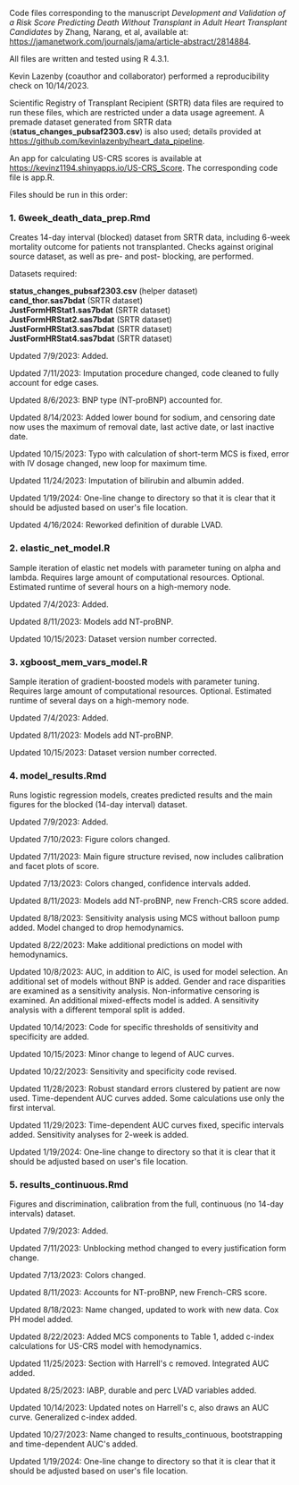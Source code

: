 Code files corresponding to the manuscript *Development and Validation of a Risk Score Predicting Death Without Transplant in Adult Heart Transplant Candidates* by Zhang, Narang, et al, available at: https://jamanetwork.com/journals/jama/article-abstract/2814884. <br />

All files are written and tested using R 4.3.1.

Kevin Lazenby (coauthor and collaborator) performed a reproducibility check on 10/14/2023.

Scientific Registry of Transplant Recipient (SRTR) data files are required to run these files, which are restricted under a data usage agreement. A premade dataset generated from SRTR data (**status_changes_pubsaf2303.csv**) is also used; details provided at https://github.com/kevinlazenby/heart_data_pipeline.

An app for calculating US-CRS scores is available at https://kevinz1194.shinyapps.io/US-CRS_Score. The corresponding code file is app.R. 

Files should be run in this order:

### 1. 6week_death_data_prep.Rmd
Creates 14-day interval (blocked) dataset from SRTR data, including 6-week mortality outcome for patients not transplanted. Checks against original source dataset, as well as pre- and post- blocking, are performed.

Datasets required: 

**status_changes_pubsaf2303.csv** (helper dataset) <br />
**cand_thor.sas7bdat** (SRTR dataset) <br />
**JustFormHRStat1.sas7bdat** (SRTR dataset) <br />
**JustFormHRStat2.sas7bdat** (SRTR dataset) <br />
**JustFormHRStat3.sas7bdat** (SRTR dataset) <br />
**JustFormHRStat4.sas7bdat** (SRTR dataset) <br />

Updated 7/9/2023: Added.

Updated 7/11/2023: Imputation procedure changed, code cleaned to fully account for edge cases.

Updated 8/6/2023: BNP type (NT-proBNP) accounted for.

Updated 8/14/2023: Added lower bound for sodium, and censoring date now uses the maximum of removal date, last active date, or last inactive date.

Updated 10/15/2023: Typo with calculation of short-term MCS is fixed, error with IV dosage changed, new loop for maximum time.

Updated 11/24/2023: Imputation of bilirubin and albumin added.

Updated 1/19/2024: One-line change to directory so that it is clear that it should be adjusted based on user's file location. 

Updated 4/16/2024: Reworked definition of durable LVAD.

### 2. elastic_net_model.R
Sample iteration of elastic net models with parameter tuning on alpha and lambda. Requires large amount of computational resources. Optional. Estimated runtime of several hours on a high-memory node.

Updated 7/4/2023: Added.

Updated 8/11/2023: Models add NT-proBNP.

Updated 10/15/2023: Dataset version number corrected.


### 3. xgboost_mem_vars_model.R
Sample iteration of gradient-boosted models with parameter tuning. Requires large amount of computational resources. Optional. Estimated runtime of several days on a high-memory node.

Updated 7/4/2023: Added.

Updated 8/11/2023: Models add NT-proBNP.

Updated 10/15/2023: Dataset version number corrected.


### 4. model_results.Rmd
Runs logistic regression models, creates predicted results and the main figures for the blocked (14-day interval) dataset.

Updated 7/9/2023: Added.

Updated 7/10/2023: Figure colors changed.

Updated 7/11/2023: Main figure structure revised, now includes calibration and facet plots of score.

Updated 7/13/2023: Colors changed, confidence intervals added.

Updated 8/11/2023: Models add NT-proBNP, new French-CRS score added.

Updated 8/18/2023: Sensitivity analysis using MCS without balloon pump added. Model changed to drop hemodynamics.

Updated 8/22/2023: Make additional predictions on model with hemodynamics.

Updated 10/8/2023: AUC, in addition to AIC, is used for model selection. An additional set of models without BNP is added. Gender and race disparities are examined as a sensitivity analysis. Non-informative censoring is examined. An additional mixed-effects model is added. A sensitivity analysis with a different temporal split is added.

Updated 10/14/2023: Code for specific thresholds of sensitivity and specificity are added.

Updated 10/15/2023: Minor change to legend of AUC curves.

Updated 10/22/2023: Sensitivity and specificity code revised.

Updated 11/28/2023: Robust standard errors clustered by patient are now used. Time-dependent AUC curves added. Some calculations use only the first interval. 

Updated 11/29/2023: Time-dependent AUC curves fixed, specific intervals added. Sensitivity analyses for 2-week is added.

Updated 1/19/2024: One-line change to directory so that it is clear that it should be adjusted based on user's file location. 


### 5. results_continuous.Rmd
Figures and discrimination, calibration from the full, continuous (no 14-day intervals) dataset. 

Updated 7/9/2023: Added.

Updated 7/11/2023: Unblocking method changed to every justification form change.

Updated 7/13/2023: Colors changed.

Updated 8/11/2023: Accounts for NT-proBNP, new French-CRS score.

Updated 8/18/2023: Name changed, updated to work with new data. Cox PH model added.

Updated 8/22/2023: Added MCS components to Table 1, added c-index calculations for US-CRS model with hemodynamics.

Updated 11/25/2023: Section with Harrell's c removed. Integrated AUC added.

Updated 8/25/2023: IABP, durable and perc LVAD variables added.

Updated 10/14/2023: Updated notes on Harrell's c, also draws an AUC curve. Generalized c-index added.

Updated 10/27/2023: Name changed to results_continuous, bootstrapping and time-dependent AUC's added. 

Updated 1/19/2024: One-line change to directory so that it is clear that it should be adjusted based on user's file location. 


